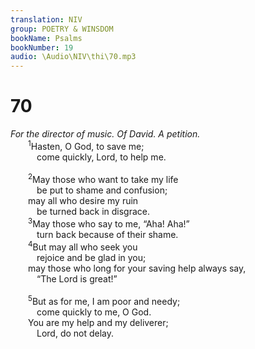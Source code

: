 ```yaml
---
translation: NIV
group: POETRY & WINSDOM
bookName: Psalms 
bookNumber: 19
audio: \Audio\NIV\thi\70.mp3
---
```


<div class="title"><h1>70</h1><i>For the director of music. Of David. A petition.</i></div>
<span class="verse thi_70_1">  <sup>1</sup>Hasten, O God, to save me; <br/>   come quickly, Lord, to help me. <br/><br/></span>
<span class="verse thi_70_2">  <sup>2</sup>May those who want to take my life <br/>   be put to shame and confusion; <br/>  may all who desire my ruin <br/>   be turned back in disgrace. <br/></span>
<span class="verse thi_70_3">  <sup>3</sup>May those who say to me, “Aha! Aha!” <br/>   turn back because of their shame. <br/></span>
<span class="verse thi_70_4">  <sup>4</sup>But may all who seek you <br/>   rejoice and be glad in you; <br/>  may those who long for your saving help always say, <br/>   “The Lord is great!” <br/><br/></span>
<span class="verse thi_70_5">  <sup>5</sup>But as for me, I am poor and needy; <br/>   come quickly to me, O God. <br/>  You are my help and my deliverer; <br/>   Lord, do not delay. <br/></span>
